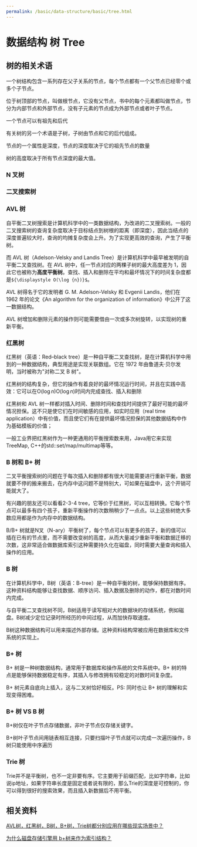 ```yaml
---
permalink: /basic/data-structure/basic/tree.html
---
```


# 数据结构 树 Tree

## 树的相关术语

一个树结构包含一系列存在父子关系的节点，每个节点都有一个父节点已经零个或多个子节点。

位于树顶部的节点，叫做根节点，它没有父节点，书中的每个元素都叫做节点，节分为内部节点和外部节点，没有子元素的节点成为外部节点或者叶子节点。

一个节点可以有祖先和后代

有关树的另一个术语是子树，子树由节点和它的后代组成。

节点的一个属性是深度，节点的深度取决于它的祖先节点的数量

树的高度取决于所有节点深度的最大值。

### N 叉树

### 二叉搜索树

### AVL 树

自平衡二叉树搜索是计算机科学中的一类数据结构，为改进的二叉搜索树。一般的二叉搜索树的查询复杂度取决于目标结点到树根的距离（即深度），因此当结点的深度普遍较大时，查询的均摊复杂度会上升。为了实现更高效的查询，产生了平衡树。

而 AVL 树（Adelson-Velsky and Landis Tree）是计算机科学中最早被发明的自平衡二叉查找树。在 AVL 树中，任一节点对应的两棵子树的最大高度差为 1，因此它也被称为**高度平衡树**。查找、插入和删除在平均和最坏情况下的时间复杂度都是`${\displaystyle O(\log {n})}$`。

AVL 树得名于它的发明者 G. M. Adelson-Velsky 和 Evgenii Landis，他们在 1962 年的论文《An algorithm for the organization of information》中公开了这一数据结构。

AVL 树增加和删除元素的操作则可能需要借由一次或多次树旋转，以实现树的重新平衡。

### 红黑树

红黑树（英语：Red–black tree）是一种自平衡二叉查找树，是在计算机科学中用到的一种数据结构，典型用途是实现关联数组。它在 1972 年由鲁道夫·贝尔发明，当时被称为"对称二叉 B 树"。

红黑树的结构复杂，但它的操作有着良好的最坏情况运行时间，并且在实践中高效：它可以在${\displaystyle {\text{O}}(\log n)}{\displaystyle {\text{O}}(\log n)}$时间内完成查找、插入和删除

红黑树和 AVL 树一样都对插入时间、删除时间和查找时间提供了最好可能的最坏情况担保。这不只是使它们在时间敏感的应用，如实时应用（real time application）中有价值，而且使它们有在提供最坏情况担保的其他数据结构中作为基础模板的价值；

一般工业界把红黑树作为一种更通用的平衡搜索数来用，Java用它来实现TreeMap, C++的std::set/map/multimap等等。

### B 树和 B+ 树

二叉平衡搜索树的问题在于每次插入和删除都有很大可能需要进行重新平衡，数据就要不停的搬来搬去，在内存中这问题不是特别大，可如果在磁盘中，这个开销可能就大了。

有兴趣的朋友还可以看看2-3-4 tree，它等价于红黑树，可以互相转换。它每个节点可以最多有四个孩子，重新平衡操作的次数稍稍少了一点点。以上这些树绝大多数应用都是作为内存中的数据结构。

B/B+ 树就是N叉（N-ary）平衡树了，每个节点可以有更多的孩子，新的值可以插在已有的节点里，而不需要改变树的高度，从而大量减少重新平衡和数据迁移的次数，这非常适合做数据库索引这种需要持久化在磁盘，同时需要大量查询和插入操作的应用。

### B 树

在计算机科学中，B树（英语：B-tree）是一种自平衡的树，能够保持数据有序。这种资料结构能够让查找数据、顺序访问、插入数据及删除的动作，都在对数时间内完成。

与自平衡二叉查找树不同，B树适用于读写相对大的数据块的存储系统，例如磁盘。B树减少定位记录时所经历的中间过程，从而加快存取速度。

B树这种数据结构可以用来描述外部存储。这种资料结构常被应用在数据库和文件系统的实现上。

### B+ 树

B+ 树是一种树数据结构，通常用于数据库和操作系统的文件系统中。B+ 树的特点是能够保持数据稳定有序，其插入与修改拥有较稳定的对数时间复杂度。

B+ 树元素自底向上插入，这与二叉树恰好相反。PS: 同时也让 B+ 树的理解和实现变得困难。

### B+ 树 VS B 树

B+树仅在叶子节点存储数据，非叶子节点仅存储关键字。

B+树叶子节点间用链表相互连接，只要扫描叶子节点就可以完成一次遍历操作，B 树只能使用中序遍历

### Trie 树

Trie并不是平衡树，也不一定非要有序。它主要用于前缀匹配，比如字符串，比如说ip地址，如果字符串长度是固定或者说有限的，那么Trie的深度是可控制的，你可以得到很好的搜索效果，而且插入新数据后不用平衡。

## 相关资料

[AVL树，红黑树，B树，B+树，Trie树都分别应用在哪些现实场景中？](https://www.zhihu.com/question/30527705)

[为什么磁盘存储引擎用 b+树来作为索引结构？](https://www.163.com/dy/article/GC8F1P8S0518R7MO.html)
